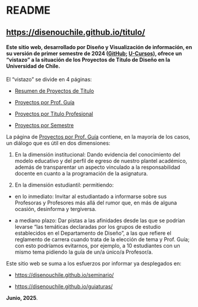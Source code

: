 # README

## https://disenouchile.github.io/titulo/

#### Este sitio web, desarrollado por Diseño y Visualización de información, en su versión de primer semestre de 2024 ([GitHub](https://github.com/profesorfaco/troncal); [U-Cursos](https://www.u-cursos.cl/fau/2025/1/AUD5V027/1/integrantes/)), ofrece un “vistazo” a la situación de los Proyectos de Título de Diseño en la Universidad de Chile.

El “vistazo” se divide en 4 páginas:

- [Resumen de Proyectos de Título](https://disenouchile.github.io/titulo/)

- [Proyectos por Prof. Guía](https://disenouchile.github.io/titulo/profes.html)

- [Proyectos por Título Profesional](https://disenouchile.github.io/titulo/titulos.html)

- [Proyectos por Semestre](https://disenouchile.github.io/titulo/semestres.html)

La página de [Proyectos por Prof. Guía](https://disenouchile.github.io/titulo/profes.html) contiene, en la mayoría de los casos, un diálogo que es útil en dos dimensiones: 

1. En la dimensión institucional: Dando evidencia del conocimiento del modelo educativo y del perfil de egreso de nuestro plantel académico, además de transparentar un aspecto vinculado a la responsabilidad docente en cuanto a la programación de la asignatura. 

2. En la dimensión estudiantil: permitiendo:

- en lo inmediato: Invitar al estudiantado a informarse sobre sus Profesoras y Profesores más allá del rumor que, en más de alguna ocasión, desinforma y tergiversa. 

- a mediano plazo: Dar pistas a las afinidades desde las que se podrían  levarse “las temáticas declaradas por los grupos de estudio establecidos en el Departamento de Diseño”, a las que refiere el reglamento de carrera cuando trata de la elección de tema y Prof. Guía; con esto podríamos evitarnos, por ejemplo, a 10 estudiantes con un mismo tema pidiendo la guía de un/a único/a Profesor/a.

Este sitio web se suma a los esfuerzos por informar ya desplegados en: 

- https://disenouchile.github.io/seminario/

- https://disenouchile.github.io/guiaturas/

**Junio, 2025**.
